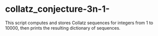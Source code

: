 # collatz_conjecture-3n-1-
 This script computes and stores Collatz sequences for integers from 1 to 10000, then prints the resulting dictionary of sequences.
